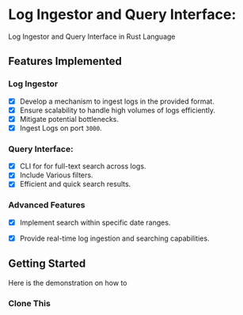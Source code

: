 # Log Ingestor and Query Interface:

Log Ingestor and Query Interface in Rust Language

## Features Implemented


### Log Ingestor

- [x] Develop a mechanism to ingest logs in the provided format.
- [x] Ensure scalability to handle high volumes of logs efficiently.
- [x] Mitigate potential bottlenecks.
- [x] Ingest Logs on port `3000`.

### Query Interface:

- [x] CLI for for full-text search across logs.
- [x] Include Various filters.
- [x] Efficient and quick search results.

### Advanced Features

- [x] Implement search within specific date ranges.
- [x] Provide real-time log ingestion and searching capabilities.


## Getting Started

Here is the demonstration on how to 

### Clone This 
